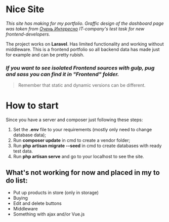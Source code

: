 # Nice Site

*This site has making for my portfolio. Graffic design of the dashboard page was taken from <a href="interesnee.ru">Очень Интересно</a> IT-company's test task for new frontend-developers.*

The project works on **Laravel**. Has limited functionality and working without middleware. This is a frontend portfolio so all backend data has made just for example and can be pretty rubish.

### *If you want to see isolated Frontend sources with gulp, pug and sass you can find it in "Frontend" folder.* 
> Remember that static and dynamic versions can be different.

# How to start

Since you have a server and composer just following these steps:
1. Set the **.env** file to your requirements (mostly only need to change database data);
2. Run **composer update** in cmd to create a vendor folder;
3. Run **php artisan migrate --seed** in cmd to create databases with ready test data.
4. Run **php artisan serve** and go to your localhost to see the site.

## What's not working for now and placed in my to do list:
- Put up products in store (only in storage)
- Buying
- Edit and delete buttons
- Middleware
- Something with ajax and/or Vue.js